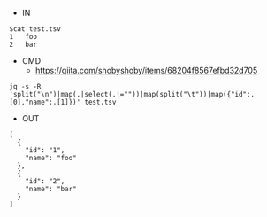 - IN
```
$cat test.tsv
1	foo
2	bar
```

- CMD
  - https://qiita.com/shobyshoby/items/68204f8567efbd32d705
```
jq -s -R 'split("\n")|map(.|select(.!=""))|map(split("\t"))|map({"id":.[0],"name":.[1]})' test.tsv
```

- OUT

```
[
  {
    "id": "1",
    "name": "foo"
  },
  {
    "id": "2",
    "name": "bar"
  }
]
```

